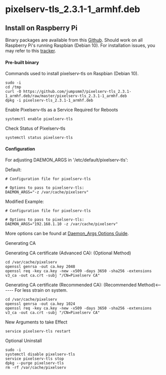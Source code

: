 # pixelserv-tls_2.3.1-1_armhf.deb

## Install on Raspberry Pi

Binary packages are available from this [Github](https://github.com/jumpsmm7/). Should work on all Raspberry Pi's running Raspbian (Debian 10). For installation issues, you may refer to this [tracker](https://github.com/kvic-z/pixelserv-tls/issues/32).

#### Pre-built binary
Commands used to install pixelserv-tls on Raspbian (Debian 10).
````
sudo -i
cd /tmp
curl -O https://github.com/jumpsmm7/pixelserv-tls_2.3.1-1_armhf.deb/raw/master/pixelserv-tls_2.3.1-1_armhf.deb
dpkg -i pixelserv-tls_2.3.1-1_armhf.deb
````

Enable Pixelserv-tls as a Service
Required for Reboots
````
systemctl enable pixelserv-tls
````

Check Status of Pixelserv-tls
````
systemctl status pixelserv-tls
````

#### Configuration
For adjusting DAEMON_ARGS in '/etc/default/pixelserv-tls':

Default:
````
# Configuration file for pixelserv-tls

# Options to pass to pixelserv-tls:
DAEMON_ARGS="-z /var/cache/pixelserv"
````

Modified Example:
````
# Configuration file for pixelserv-tls

# Options to pass to pixelserv-tls:
DAEMON_ARGS="192.168.1.10 -z /var/cache/pixelserv"
````
More options can be found at [Daemon_Args Options Guide](https://github.com/kvic-z/pixelserv-tls/wiki/Command-Line-Options).

Generating CA 

Generating CA certificate (Advanced CA):
(Optional Method)
````
cd /var/cache/pixelserv
openssl genrsa -out ca.key 2048
openssl req -key ca.key -new -x509 -days 3650 -sha256 -extensions v3_ca -out ca.crt -subj "/CN=Pixelserv CA"
````

Generating CA certificate (Recommended CA):
(Recommended Method)<------ For less strain on system.
````
cd /var/cache/pixelserv
openssl genrsa -out ca.key 1024
openssl req -key ca.key -new -x509 -days 3650 -sha256 -extensions v3_ca -out ca.crt -subj "/CN=Pixelserv CA"
````

New Arguments to take Effect
````
service pixelserv-tls restart
````

Optional Uninstall
````
sudo -i
systemctl disable pixelserv-tls
service pixelserv-tls stop
dpkg --purge pixelserv-tls
rm -rf /var/cache/pixelserv
````
